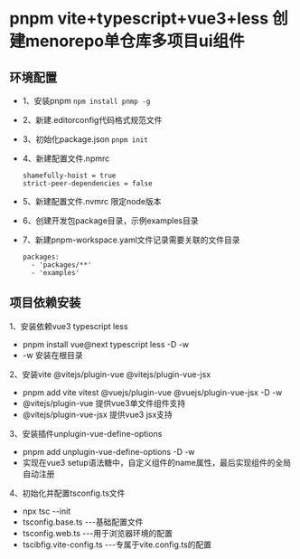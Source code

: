 # pnpm vite+typescript+vue3+less  创建menorepo单仓库多项目ui组件

## 环境配置

* 1、安装pnpm
  ```npm install pnmp -g ```

* 2、新建.editorconfig代码格式规范文件

* 3、初始化package.json
  ``` pnpm init ```

* 4、新建配置文件.npmrc
  ```
  shamefully-hoist = true
  strict-peer-dependencies = false
  ```

* 5、新建配置文件.nvmrc 限定node版本

* 6、创建开发包package目录，示例examples目录

* 7、新建pnpm-workspace.yaml文件记录需要关联的文件目录
  ```
  packages:
    - 'packages/**'
    - 'examples'
  ```


## 项目依赖安装

1、安装依赖vue3 typescript less
  * pnpm install vue@next typescript less -D -w
  * -w 安装在根目录

2、安装vite @vitejs/plugin-vue @vitejs/plugin-vue-jsx
  * pnpm add vite vitest @vuejs/plugin-vue @vuejs/plugin-vue-jsx -D -w
  * @vitejs/plugin-vue 提供vue3单文件组件支持
  * @vitejs/plugin-vue-jsx 提供vue3 jsx支持

3、安装插件unplugin-vue-define-options
  * pnpm add unplugin-vue-define-options -D -w
  * 实现在vue3 setup语法糖中，自定义组件的name属性，最后实现组件的全局自动注册

4、初始化并配置tsconfig.ts文件
  * npx tsc --init
  * tsconfig.base.ts  ---基础配置文件
  * tsconfig.web.ts   ---用于浏览器环境的配置
  * tscibfig.vite-config.ts    ---专属于vite.config.ts的配置
